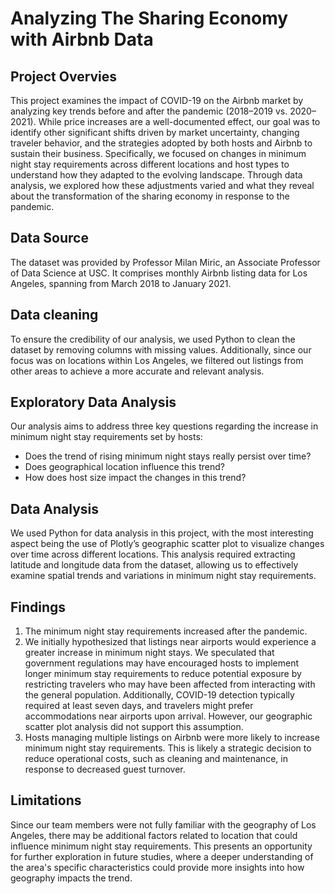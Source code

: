 # Analyzing The Sharing Economy with Airbnb Data

## Project Overvies

This project examines the impact of COVID-19 on the Airbnb market by analyzing key trends before and after the pandemic (2018–2019 vs. 2020–2021). While price increases are a well-documented effect, our goal was to identify other significant shifts driven by market uncertainty, changing traveler behavior, and the strategies adopted by both hosts and Airbnb to sustain their business. Specifically, we focused on changes in minimum night stay requirements across different locations and host types to understand how they adapted to the evolving landscape. Through data analysis, we explored how these adjustments varied and what they reveal about the transformation of the sharing economy in response to the pandemic.

## Data Source

The dataset was provided by Professor Milan Miric, an Associate Professor of Data Science at USC. It comprises monthly Airbnb listing data for Los Angeles, spanning from March 2018 to January 2021.


## Data cleaning

To ensure the credibility of our analysis, we used Python to clean the dataset by removing columns with missing values. Additionally, since our focus was on locations within Los Angeles, we filtered out listings from other areas to achieve a more accurate and relevant analysis.

## Exploratory Data Analysis

Our analysis aims to address three key questions regarding the increase in minimum night stay requirements set by hosts:

- Does the trend of rising minimum night stays really persist over time?
- Does geographical location influence this trend?
- How does host size impact the changes in this trend?

## Data Analysis

We used Python for data analysis in this project, with the most interesting aspect being the use of Plotly’s geographic scatter plot to visualize changes over time across different locations. This analysis required extracting latitude and longitude data from the dataset, allowing us to effectively examine spatial trends and variations in minimum night stay requirements.

## Findings

1. The minimum night stay requirements increased after the pandemic.
2. We initially hypothesized that listings near airports would experience a greater increase in minimum night stays. We speculated that government regulations may have encouraged hosts to implement longer minimum stay requirements to reduce potential exposure by restricting travelers who may have been affected from interacting with the general population. Additionally, COVID-19 detection typically required at least seven days, and travelers might prefer accommodations near airports upon arrival. However, our geographic scatter plot analysis did not support this assumption.
3. Hosts managing multiple listings on Airbnb were more likely to increase minimum night stay requirements. This is likely a strategic decision to reduce operational costs, such as cleaning and maintenance, in response to decreased guest turnover.

## Limitations

Since our team members were not fully familiar with the geography of Los Angeles, there may be additional factors related to location that could influence minimum night stay requirements. This presents an opportunity for further exploration in future studies, where a deeper understanding of the area's specific characteristics could provide more insights into how geography impacts the trend.
